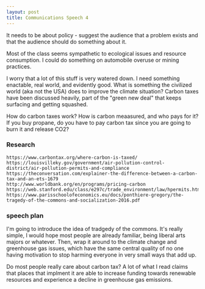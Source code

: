 ```yaml
---
layout: post
title: Communications Speech 4
---
```


It needs to be about policy - suggest the audience that a problem exists and that the audience
should do something about it.

Most of the class seems sympathetic to ecological issues and resource consumption. I could do
something on automobile overuse or mining practices.

I worry that a lot of this stuff is very watered down. I need something enactable, real world, and
evidently good. What is something the civilized world (aka not the USA) does to improve the climate
situation? Carbon taxes have been discussed heavily, part of the "green new deal" that keeps
surfacing and getting squashed.

How do carbon taxes work? How is carbon meaasured, and who pays for it? If you buy propane, do you
have to pay carbon tax since you are going to burn it and release CO2?

### Research

    https://www.carbontax.org/where-carbon-is-taxed/
    https://louisvilleky.gov/government/air-pollution-control-district/air-pollution-permits-and-compliance
    https://theconversation.com/explainer-the-difference-between-a-carbon-tax-and-an-ets-1679
    http://www.worldbank.org/en/programs/pricing-carbon
    https://web.stanford.edu/class/e297c/trade_environment/law/hpermits.html
    https://www.parisschoolofeconomics.eu/docs/ponthiere-gregory/the-tragedy-of-the-commons-and-socialization-2016.pdf

### speech plan

I'm going to introduce the idea of tradgedy of the commons. It's really simple, I would hope most
people are already familiar, being liberal arts majors or whatever. Then, wrap it around to the
climate change and greenhouse gas issues, which have the same central quality of no one having
motivation to stop harming everyone in very small ways that add up.

Do most people really care about carbon tax? A lot of what I read claims that places that implment
it are able to increase funding towards renewable resources and experience a decline in greenhouse
gas emissions.


